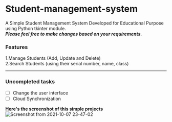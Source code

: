 # Student-management-system
A Simple Student Management System Developed for Educational Purpose using Python tkinter module.     
***Please feel free to make changes based on your requirements.***  

### Features  
1.Manage Students (Add, Update and Delete)  
2.Search Students (using their serial number, name, class)

 - - - -   
### Uncompleted tasks
- [ ] Change the user interface   
- [ ] Cloud Synchronization

**Here's the screenshot of this simple projects**   
![Screenshot from 2021-10-07 23-47-02](https://user-images.githubusercontent.com/91353030/136437075-271dd3e8-1ab2-4828-967a-6680410eda3b.png)
